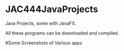 # JAC444JavaProjects
Java Projects, some with JavaFX.

All these programs can be downloaded and compiled.

#Some Screenshots of Various apps


